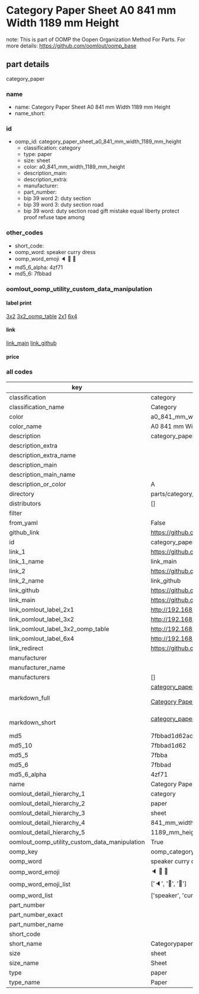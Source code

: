 # Category Paper Sheet A0 841 mm Width 1189 mm Height  

note: This is part of OOMP the Oopen Organization Method For Parts. For more details: https://github.com/oomlout/oomp_base

##  part details
  



category_paper



### name
* name: Category Paper Sheet A0 841 mm Width 1189 mm Height
* name_short: 
### id
* oomp_id: category_paper_sheet_a0_841_mm_width_1189_mm_height
  * classification: category
  * type: paper
  * size: sheet
  * color: a0_841_mm_width_1189_mm_height
  * description_main: 
  * description_extra: 
  * manufacturer: 
  * part_number: 
  * bip 39 word 2: duty section
  * bip 39 word 3: duty section road
  * bip 39 word: duty section road gift mistake equal liberty protect proof refuse tape among

### other_codes
* short_code: 
* oomp_word: speaker curry dress
* oomp_word_emoji :speaker: :curry: :dress:
* md5_6_alpha: 4zf71
* md5_6: 7fbbad






### oomlout_oomp_utility_custom_data_manipulation
#### label print
[3x2](http://192.168.1.245:1112/?label=oomp%204zf71)
[3x2_oomp_table](http://192.168.1.108:1112/?label=oomp%204zf71)
[2x1](http://192.168.1.242:1112/?label=oomp%204zf71)
[6x4](http://192.168.1.55:1112/?label=oomp%204zf71)    

#### link

[link_main](https://github.com/oomlout/oomlout_oomp_version_1_messy/tree/main/parts/category_paper_sheet_a0_841_mm_width_1189_mm_height) [link_github](https://github.com/oomlout/oomlout_oomp_version_1_messy/tree/main/parts/category_paper_sheet_a0_841_mm_width_1189_mm_height)                             

#### price







### all codes 
| key | value |  
| --- | --- |  
| classification | category |  
| classification_name | Category |  
| color | a0_841_mm_width_1189_mm_height |  
| color_name | A0 841 mm Width 1189 mm Height |  
| description | category_paper |  
| description_extra |  |  
| description_extra_name |  |  
| description_main |  |  
| description_main_name |  |  
| description_or_color | A  |  
| directory | parts/category_paper_sheet_a0_841_mm_width_1189_mm_height |  
| distributors | [] |  
| filter |  |  
| from_yaml | False |  
| github_link | https://github.com/oomlout/oomlout_oomp_part_src/tree/main/parts/category_paper_sheet_a0_841_mm_width_1189_mm_height |  
| id | category_paper_sheet_a0_841_mm_width_1189_mm_height |  
| link_1 | https://github.com/oomlout/oomlout_oomp_version_1_messy/tree/main/parts/category_paper_sheet_a0_841_mm_width_1189_mm_height |  
| link_1_name | link_main |  
| link_2 | https://github.com/oomlout/oomlout_oomp_version_1_messy/tree/main/parts/category_paper_sheet_a0_841_mm_width_1189_mm_height |  
| link_2_name | link_github |  
| link_github | https://github.com/oomlout/oomlout_oomp_version_1_messy/tree/main/parts/category_paper_sheet_a0_841_mm_width_1189_mm_height |  
| link_main | https://github.com/oomlout/oomlout_oomp_version_1_messy/tree/main/parts/category_paper_sheet_a0_841_mm_width_1189_mm_height |  
| link_oomlout_label_2x1 | http://192.168.1.242:1112/?label=oomp%204zf71 |  
| link_oomlout_label_3x2 | http://192.168.1.245:1112/?label=oomp%204zf71 |  
| link_oomlout_label_3x2_oomp_table | http://192.168.1.108:1112/?label=oomp%204zf71 |  
| link_oomlout_label_6x4 | http://192.168.1.55:1112/?label=oomp%204zf71 |  
| link_redirect | https://github.com/oomlout/oomlout_oomp_version_1_messy/tree/main/parts/category_paper_sheet_a0_841_mm_width_1189_mm_height |  
| manufacturer |  |  
| manufacturer_name |  |  
| manufacturers | [] |  
| markdown_full | [category_paper_sheet_a0_841_mm_width_1189_mm_height](none)<br>[](none)<br>[Category Paper Sheet A0 841 Mm Width 1189 Mm Height](none)<br><br> |  
| markdown_short | [category_paper_sheet_a0_841_mm_width_1189_mm_height](none)<br><br> |  
| md5 | 7fbbad1d62acb01d3046f61d75f0aa24 |  
| md5_10 | 7fbbad1d62 |  
| md5_5 | 7fbba |  
| md5_6 | 7fbbad |  
| md5_6_alpha | 4zf71 |  
| name | Category Paper Sheet A0 841 mm Width 1189 mm Height |  
| oomlout_detail_hierarchy_1 | category |  
| oomlout_detail_hierarchy_2 | paper |  
| oomlout_detail_hierarchy_3 | sheet |  
| oomlout_detail_hierarchy_4 | 841_mm_width |  
| oomlout_detail_hierarchy_5 | 1189_mm_height |  
| oomlout_oomp_utility_custom_data_manipulation | True |  
| oomp_key | oomp_category_paper_sheet_a0_841_mm_width_1189_mm_height |  
| oomp_word | speaker curry dress |  
| oomp_word_emoji | :speaker: :curry: :dress: |  
| oomp_word_emoji_list | [':speaker:', ':curry:', ':dress:'] |  
| oomp_word_list | ['speaker', 'curry', 'dress'] |  
| part_number |  |  
| part_number_exact |  |  
| part_number_name |  |  
| short_code |  |  
| short_name | Categorypaper |  
| size | sheet |  
| size_name | Sheet |  
| type | paper |  
| type_name | Paper |  
